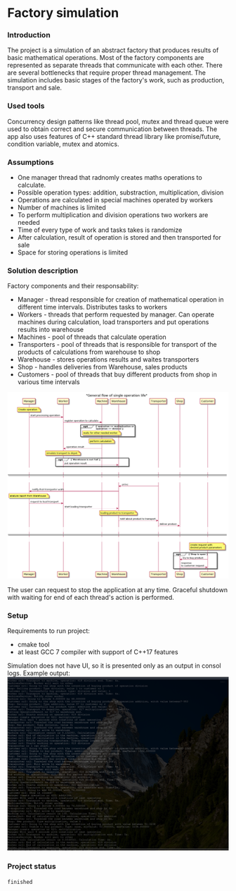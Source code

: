 # Factory simulation

### Introduction
The project is a simulation of an abstract factory that produces results of basic mathematical operations. Most of the factory components are represented as separate threads that communicate with each other. There are several bottlenecks that require proper thread management. The simulation includes basic stages of the factory's work, such as production, transport and sale.

### Used tools
Concurrency design patterns like thread pool, mutex and thread queue were used to obtain correct and secure communication between threads. The app also uses features of C++ standard thread library like promise/future, condition variable, mutex and atomics.

### Assumptions 
- One manager thread that radnomly creates maths operations to calculate.
- Possible operation types: addition, substraction, multiplication, division
- Operations are calculated in special machines operated by workers
- Number of machines is limited
- To perform multiplication and division operations two workers are needed
- Time of every type of work and tasks takes is randomize
- After calculation, result of operation is stored and then transported for sale
- Space for storing operations is limited

### Solution description

Factory components and their responsability:
- Manager - thread responsible for creation of mathematical operation in different time intervals. Distributes tasks to workers
- Workers - threads that perform requested by manager. Can operate machines during calculation, load transporters and put operations results into warehouse
- Machines - pool of threads that calculate operation
- Transporters - pool of threads that is responsible for transport of the products of calculations from warehouse to shop
- Warehouse - stores operations results and waites transporters
- Shop - handles deliveries from Warehouse, sales products 
- Customers - pool of threads that buy different products from shop in various time intervals

![general_flow](./img/general_flow.png)

The user can request to stop the application at any time. Graceful shutdown with waiting for end of each thread's action is performed.

### Setup
Requirements to run project:
- cmake tool
- at least GCC 7 compiler with support of C++17 features

Simulation does not have UI, so it is presented only as an output in consol logs.
Example output:
![output_example](./img/output_example.png)

### Project status
 `finished`